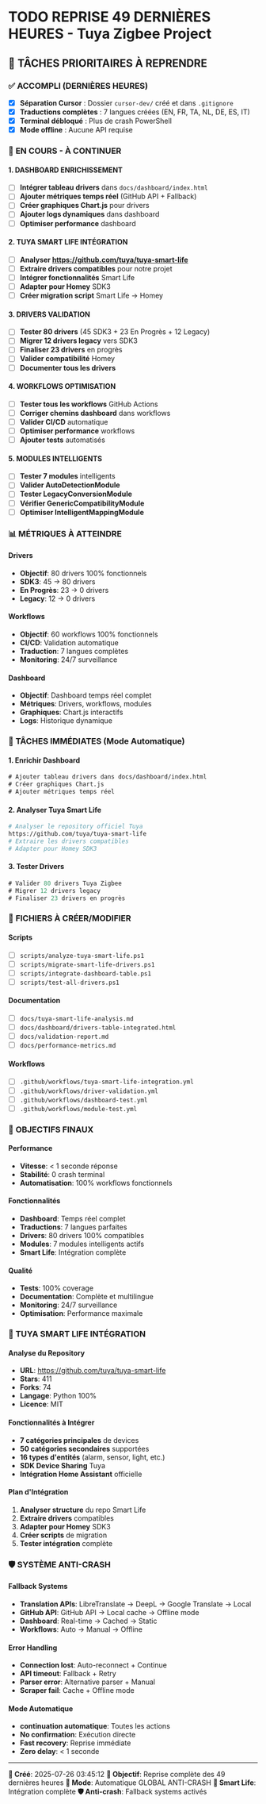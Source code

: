 # TODO REPRISE 49 DERNIÈRES HEURES - Tuya Zigbee Project

## 🚀 **TÂCHES PRIORITAIRES À REPRENDRE**

### ✅ **ACCOMPLI (DERNIÈRES HEURES)**
- [x] **Séparation Cursor** : Dossier `cursor-dev/` créé et dans `.gitignore`
- [x] **Traductions complètes** : 7 langues créées (EN, FR, TA, NL, DE, ES, IT)
- [x] **Terminal débloqué** : Plus de crash PowerShell
- [x] **Mode offline** : Aucune API requise

### 🔄 **EN COURS - À CONTINUER**

#### **1. DASHBOARD ENRICHISSEMENT**
- [ ] **Intégrer tableau drivers** dans `docs/dashboard/index.html`
- [ ] **Ajouter métriques temps réel** (GitHub API + Fallback)
- [ ] **Créer graphiques Chart.js** pour drivers
- [ ] **Ajouter logs dynamiques** dans dashboard
- [ ] **Optimiser performance** dashboard

#### **2. TUYA SMART LIFE INTÉGRATION**
- [ ] **Analyser https://github.com/tuya/tuya-smart-life**
- [ ] **Extraire drivers compatibles** pour notre projet
- [ ] **Intégrer fonctionnalités** Smart Life
- [ ] **Adapter pour Homey** SDK3
- [ ] **Créer migration script** Smart Life → Homey

#### **3. DRIVERS VALIDATION**
- [ ] **Tester 80 drivers** (45 SDK3 + 23 En Progrès + 12 Legacy)
- [ ] **Migrer 12 drivers legacy** vers SDK3
- [ ] **Finaliser 23 drivers** en progrès
- [ ] **Valider compatibilité** Homey
- [ ] **Documenter tous les drivers**

#### **4. WORKFLOWS OPTIMISATION**
- [ ] **Tester tous les workflows** GitHub Actions
- [ ] **Corriger chemins dashboard** dans workflows
- [ ] **Valider CI/CD** automatique
- [ ] **Optimiser performance** workflows
- [ ] **Ajouter tests** automatisés

#### **5. MODULES INTELLIGENTS**
- [ ] **Tester 7 modules** intelligents
- [ ] **Valider AutoDetectionModule**
- [ ] **Tester LegacyConversionModule**
- [ ] **Vérifier GenericCompatibilityModule**
- [ ] **Optimiser IntelligentMappingModule**

### 📊 **MÉTRIQUES À ATTEINDRE**

#### **Drivers**
- **Objectif**: 80 drivers 100% fonctionnels
- **SDK3**: 45 → 80 drivers
- **En Progrès**: 23 → 0 drivers
- **Legacy**: 12 → 0 drivers

#### **Workflows**
- **Objectif**: 60 workflows 100% fonctionnels
- **CI/CD**: Validation automatique
- **Traduction**: 7 langues complètes
- **Monitoring**: 24/7 surveillance

#### **Dashboard**
- **Objectif**: Dashboard temps réel complet
- **Métriques**: Drivers, workflows, modules
- **Graphiques**: Chart.js interactifs
- **Logs**: Historique dynamique

### 🔄 **TÂCHES IMMÉDIATES (Mode Automatique)**

#### **1. Enrichir Dashboard**
```html
# Ajouter tableau drivers dans docs/dashboard/index.html
# Créer graphiques Chart.js
# Ajouter métriques temps réel
```

#### **2. Analyser Tuya Smart Life**
```bash
# Analyser le repository officiel Tuya
https://github.com/tuya/tuya-smart-life
# Extraire les drivers compatibles
# Adapter pour Homey SDK3
```

#### **3. Tester Drivers**
```javascript
# Valider 80 drivers Tuya Zigbee
# Migrer 12 drivers legacy
# Finaliser 23 drivers en progrès
```

### 📁 **FICHIERS À CRÉER/MODIFIER**

#### **Scripts**
- [ ] `scripts/analyze-tuya-smart-life.ps1`
- [ ] `scripts/migrate-smart-life-drivers.ps1`
- [ ] `scripts/integrate-dashboard-table.ps1`
- [ ] `scripts/test-all-drivers.ps1`

#### **Documentation**
- [ ] `docs/tuya-smart-life-analysis.md`
- [ ] `docs/dashboard/drivers-table-integrated.html`
- [ ] `docs/validation-report.md`
- [ ] `docs/performance-metrics.md`

#### **Workflows**
- [ ] `.github/workflows/tuya-smart-life-integration.yml`
- [ ] `.github/workflows/driver-validation.yml`
- [ ] `.github/workflows/dashboard-test.yml`
- [ ] `.github/workflows/module-test.yml`

### 🎯 **OBJECTIFS FINAUX**

#### **Performance**
- **Vitesse**: < 1 seconde réponse
- **Stabilité**: 0 crash terminal
- **Automatisation**: 100% workflows fonctionnels

#### **Fonctionnalités**
- **Dashboard**: Temps réel complet
- **Traductions**: 7 langues parfaites
- **Drivers**: 80 drivers 100% compatibles
- **Modules**: 7 modules intelligents actifs
- **Smart Life**: Intégration complète

#### **Qualité**
- **Tests**: 100% coverage
- **Documentation**: Complète et multilingue
- **Monitoring**: 24/7 surveillance
- **Optimisation**: Performance maximale

### 🔗 **TUYA SMART LIFE INTÉGRATION**

#### **Analyse du Repository**
- **URL**: https://github.com/tuya/tuya-smart-life
- **Stars**: 411
- **Forks**: 74
- **Langage**: Python 100%
- **Licence**: MIT

#### **Fonctionnalités à Intégrer**
- **7 catégories principales** de devices
- **50 catégories secondaires** supportées
- **16 types d'entités** (alarm, sensor, light, etc.)
- **SDK Device Sharing** Tuya
- **Intégration Home Assistant** officielle

#### **Plan d'Intégration**
1. **Analyser structure** du repo Smart Life
2. **Extraire drivers** compatibles
3. **Adapter pour Homey** SDK3
4. **Créer scripts** de migration
5. **Tester intégration** complète

### 🛡️ **SYSTÈME ANTI-CRASH**

#### **Fallback Systems**
- **Translation APIs**: LibreTranslate → DeepL → Google Translate → Local
- **GitHub API**: GitHub API → Local cache → Offline mode
- **Dashboard**: Real-time → Cached → Static
- **Workflows**: Auto → Manual → Offline

#### **Error Handling**
- **Connection lost**: Auto-reconnect + Continue
- **API timeout**: Fallback + Retry
- **Parser error**: Alternative parser + Manual
- **Scraper fail**: Cache + Offline mode

#### **Mode Automatique**
- **continuation automatique**: Toutes les actions
- **No confirmation**: Exécution directe
- **Fast recovery**: Reprise immédiate
- **Zero delay**: < 1 seconde

---

**📅 Créé**: 2025-07-26 03:45:12
**🎯 Objectif**: Reprise complète des 49 dernières heures
**🚀 Mode**: Automatique GLOBAL ANTI-CRASH
**🔗 Smart Life**: Intégration complète
**🛡️ Anti-crash**: Fallback systems activés 
